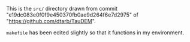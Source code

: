 This is the `src/` directory drawn from commit
"e19dc083e0f0f9e450370fb0ae9d264f6e7d2975" of "https://github.com/dtarb/TauDEM".

`makefile` has been edited slightly so that it functions in my environment.